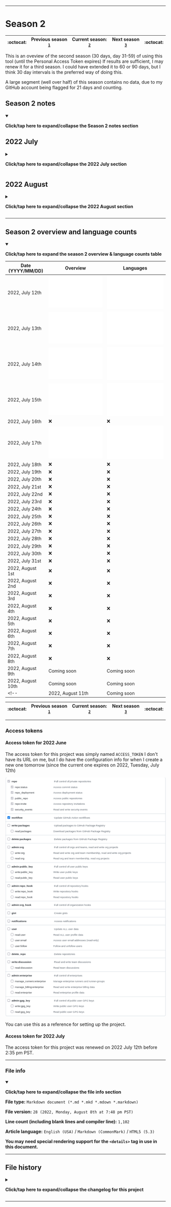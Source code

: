 
***

# Season 2

| :octocat: | Previous season [`1`](/Seasons/1/) | **Current season:** [`2`](/Seasons/2/) | Next season [`3`](/Seasons/3/) | :octocat: |
|---|---|---|---|---|

This is an oveview of the second season (30 days, day 31-59) of using this tool (until the Personal Access Token expires) If results are sufficient, I may renew it for a third season. I could have extended it to 60 or 90 days, but I think 30 day intervals is the preferred way of doing this.

A large segment (well over half) of this season contains no data, due to my GitHub account being flagged for 21 days and counting.

## Season 2 notes

<details open><summary><p lang="en"><b>Click/tap here to expand/collapse the Season 2 notes section</b></p></summary>

## 2022 July

<details><summary><p lang="en"><b>Click/tap here to expand/collapse the 2022 July section</b></p></summary>

### 2022 July 12th

<details><summary><p lang="en"><b>Click/tap here to expand/collapse the entry for 2022 July 12th</b></p></summary>

**2022 July 12th**

The process ran successfully today, but gave poor results. At least it ran on its last day with the first access token. This was its fifth consecutive day of running again.

I put the workflow runs into 5 categories:

- **Category 0:** `Complete failure` - _The process did not run_
- **Category 1:** `R0800` - _Partial success, with 800 out of 1500+ repositories scanned/indexed_
- **Category 2:** `R0900` - _Partial success, with 900 out of 1500+ repositories scanned/indexed_
- **Category 3:** `R1000` - _Moderate success, with 1000 out of 1500+ repositories scanned/indexed_
- **Category 4:** `Complete success` - _The process ran and gave accurate results_

Today was a category 2 day.

Today, Java fell off the top 15, with SVG replacing it.

I have noted that a good way to see if it ran correctly or not is to check the overview image card. If it says `No name` instead of my original GitHub username (`Sean P. Myrick V19.1.7.2`) (not my handle, `seanpm2001`) then it ran incorrectly. Otherwise, it worked correctly. For personal usage, I can tell it ran worse when the counted repositories is `800` instead of `900` or `1000` additionally, if my GitHub username doesn't come up, the card puts `0` for the total commit count.

</details>

### 2022 July 13th

<details><summary><p lang="en"><b>Click/tap here to expand/collapse the entry for 2022 July 13th</b></p></summary>

**2022 July 13th**

The process ran successfully today, and gave accurate results, which it hasn't done in over 2 weeks. This was its sixth consecutive day of running again.

I put the workflow runs into 5 categories:

- **Category 0:** `Complete failure` - _The process did not run_
- **Category 1:** `R0800` - _Partial success, with 800 out of 1500+ repositories scanned/indexed_
- **Category 2:** `R0900` - _Partial success, with 900 out of 1500+ repositories scanned/indexed_
- **Category 3:** `R1000` - _Moderate success, with 1000 out of 1500+ repositories scanned/indexed_
- **Category 4:** `Complete success` - _The process ran and gave accurate results_

Today was a category 4 day.

I made the observation that when successfully ran, only 10 languages are listed, but when it doesn't run successfully, only 15 languages are listed.

The line of code count is now over 109 million. The 8 million line jump was due to importing 3 versions of Swift, 1 version of Pascal, and 1 version of Python into the WacOS project source repository.

The process took an additional 5 minutes after the images were generated and pushed to main, despite everything being done.

I have noted that a good way to see if it ran correctly or not is to check the overview image card. If it says `No name` instead of my original GitHub username (`Sean P. Myrick V19.1.7.2`) (not my handle, `seanpm2001`) then it ran incorrectly. Otherwise, it worked correctly. For personal usage, I can tell it ran worse when the counted repositories is `800` instead of `900` or `1000` additionally, if my GitHub username doesn't come up, the card puts `0` for the total commit count.

</details>

### 2022 July 14th

<details><summary><p lang="en"><b>Click/tap here to expand/collapse the entry for 2022 July 14th</b></p></summary>

**2022 July 14th**

The process ran successfully today, but gave inaccurate results. This was its seventh consecutive day of running again.

I put the workflow runs into 5 categories:

- **Category 0:** `Complete failure` - _The process did not run_
- **Category 1:** `R0800` - _Partial success, with 800 out of 1500+ repositories scanned/indexed_
- **Category 2:** `R0900` - _Partial success, with 900 out of 1500+ repositories scanned/indexed_
- **Category 3:** `R1000` - _Moderate success, with 1000 out of 1500+ repositories scanned/indexed_
- **Category 4:** `Complete success` - _The process ran and gave accurate results_

Today was a category 3 day.

I made the observation that when successfully ran, only 10 languages are listed, but when it doesn't run successfully, only 15 languages are listed.

The process didn't start until its latest instance tonight, not starting until 7:44 pm PST.

I have noted that a good way to see if it ran correctly or not is to check the overview image card. If it says `No name` instead of my original GitHub username (`Sean P. Myrick V19.1.7.2`) (not my handle, `seanpm2001`) then it ran incorrectly. Otherwise, it worked correctly. For personal usage, I can tell it ran worse when the counted repositories is `800` instead of `900` or `1000` additionally, if my GitHub username doesn't come up, the card puts `0` for the total commit count.

</details>

### 2022 July 15th

<details><summary><p lang="en"><b>Click/tap here to expand/collapse the entry for 2022 July 15th</b></p></summary>

**2022 July 15th**

The process ran successfully today, but gave inaccurate results. This was its eighth consecutive day of running again.

I put the workflow runs into 5 categories:

- **Category 0:** `Complete failure` - _The process did not run_
- **Category 1:** `R0800` - _Partial success, with 800 out of 1500+ repositories scanned/indexed_
- **Category 2:** `R0900` - _Partial success, with 900 out of 1500+ repositories scanned/indexed_
- **Category 3:** `R1000` - _Moderate success, with 1000 out of 1500+ repositories scanned/indexed_
- **Category 4:** `Complete success` - _The process ran and gave accurate results_

Today was a category 3 day.

I made the observation that when successfully ran, only 10 languages are listed, but when it doesn't run successfully, only 15 languages are listed.

The process started early today, and I have learned to like having both inaccurate and accurate results, because they both give off different variations of stats.

I have noted that a good way to see if it ran correctly or not is to check the overview image card. If it says `No name` instead of my original GitHub username (`Sean P. Myrick V19.1.7.2`) (not my handle, `seanpm2001`) then it ran incorrectly. Otherwise, it worked correctly. For personal usage, I can tell it ran worse when the counted repositories is `800` instead of `900` or `1000` additionally, if my GitHub username doesn't come up, the card puts `0` for the total commit count.

</details>

### 2022 July 16th

<details><summary><p lang="en"><b>Click/tap here to expand/collapse the entry for 2022 July 16th</b></p></summary>

**2022 July 16th**

The process ran unsuccessfully today, failing within 2 minutes, and breaking its 8 day consecutive streak.

I put the workflow runs into 5 categories:

- **Category 0:** `Complete failure` - _The process did not run_
- **Category 1:** `R0800` - _Partial success, with 800 out of 1500+ repositories scanned/indexed_
- **Category 2:** `R0900` - _Partial success, with 900 out of 1500+ repositories scanned/indexed_
- **Category 3:** `R1000` - _Moderate success, with 1000 out of 1500+ repositories scanned/indexed_
- **Category 4:** `Complete success` - _The process ran and gave accurate results_

Today was a category 0 day.

I made the observation that when successfully ran, only 10 languages are listed, but when it doesn't run successfully, only 15 languages are listed.

I have noted that a good way to see if it ran correctly or not is to check the overview image card. If it says `No name` instead of my original GitHub username (`Sean P. Myrick V19.1.7.2`) (not my handle, `seanpm2001`) then it ran incorrectly. Otherwise, it worked correctly. For personal usage, I can tell it ran worse when the counted repositories is `800` instead of `900` or `1000` additionally, if my GitHub username doesn't come up, the card puts `0` for the total commit count.

</details>

### 2022 July 17th

<details><summary><p lang="en"><b>Click/tap here to expand/collapse the entry for 2022 July 17th</b></p></summary>

**2022 July 17th**

The process ran successfully today and gave full results. Today was its first consecutive day of running again.

I put the workflow runs into 5 categories:

- **Category 0:** `Complete failure` - _The process did not run_
- **Category 1:** `R0800` - _Partial success, with 800 out of 1500+ repositories scanned/indexed_
- **Category 2:** `R0900` - _Partial success, with 900 out of 1500+ repositories scanned/indexed_
- **Category 3:** `R1000` - _Moderate success, with 1000 out of 1500+ repositories scanned/indexed_
- **Category 4:** `Complete success` - _The process ran and gave accurate results_

Today was a category 4 day. The process took an additional 5 minutes to clean up, even after everything was already pushed to the main branch.

I made the observation that when successfully ran, only 10 languages are listed, but when it doesn't run successfully, only 15 languages are listed.

I have noted that a good way to see if it ran correctly or not is to check the overview image card. If it says `No name` instead of my original GitHub username (`Sean P. Myrick V19.1.7.2`) (not my handle, `seanpm2001`) then it ran incorrectly. Otherwise, it worked correctly. For personal usage, I can tell it ran worse when the counted repositories is `800` instead of `900` or `1000` additionally, if my GitHub username doesn't come up, the card puts `0` for the total commit count.

</details>

### 2022 July 18th

<details><summary><p lang="en"><b>Click/tap here to expand/collapse the entry for 2022 July 18th</b></p></summary>

**2022 July 18th**

The process ran unsuccessfully today, failing within 3 minutes, and breaking its 1 day consecutive streak.

I put the workflow runs into 5 categories:

- **Category 0:** `Complete failure` - _The process did not run_
- **Category 1:** `R0800` - _Partial success, with 800 out of 1500+ repositories scanned/indexed_
- **Category 2:** `R0900` - _Partial success, with 900 out of 1500+ repositories scanned/indexed_
- **Category 3:** `R1000` - _Moderate success, with 1000 out of 1500+ repositories scanned/indexed_
- **Category 4:** `Complete success` - _The process ran and gave accurate results_

Today was a category 0 day.

I made the observation that when successfully ran, only 10 languages are listed, but when it doesn't run successfully, only 15 languages are listed.

For this repository, I am now including error dumps in Python traceback format (`*.pytb`) which will still be viewable as plain text through `README.pytb` files.

I have noted that a good way to see if it ran correctly or not is to check the overview image card. If it says `No name` instead of my original GitHub username (`Sean P. Myrick V19.1.7.2`) (not my handle, `seanpm2001`) then it ran incorrectly. Otherwise, it worked correctly. For personal usage, I can tell it ran worse when the counted repositories is `800` instead of `900` or `1000` additionally, if my GitHub username doesn't come up, the card puts `0` for the total commit count.

</details>

### 2022 July 19th

<details><summary><p lang="en"><b>Click/tap here to expand/collapse the entry for 2022 July 19th</b></p></summary>

**2022 July 19th**

My GitHub account was suspended today, so the process couldn't run. That is the least of my problems, this has caused me an unimaginable amount of stress and fear.

</details>

### 2022 July 20th

<details><summary><p lang="en"><b>Click/tap here to expand/collapse the entry for 2022 July 20th</b></p></summary>

**2022 July 20th**

My GitHub account was still suspended today, so the process couldn't run. That is the least of my problems, this has caused me an unimaginable amount of stress and fear for 2 days now.

</details>

### 2022 July 21st

<details><summary><p lang="en"><b>Click/tap here to expand/collapse the entry for 2022 Jul 21st</b></p></summary>

**2022 July 21st**

My GitHub account was still suspended today (day 3) so the process couldn't run. That is the least of my problems, this has caused me an unimaginable amount of stress and fear for 3 days now.

</details>

### 2022 July 22nd

<details><summary><p lang="en"><b>Click/tap here to expand/collapse the entry for 2022 July 22nd</b></p></summary>

**2022 July 22nd**

My GitHub account was still suspended today (day 4) so the process couldn't run. That is the least of my problems, this has caused me an unimaginable amount of stress and fear for 4 days now. My morale has never been so low.

</details>

### 2022 July 23rd

<details><summary><p lang="en"><b>Click/tap here to expand/collapse the entry for 2022 July 23rd</b></p></summary>

**2022 July 23rd**

My GitHub account was still suspended today (day 5) so the process couldn't run. That is the least of my problems, this has caused me an unimaginable amount of stress and fear for 5 days now.

</details>

### 2022 July 24th

<details><summary><p lang="en"><b>Click/tap here to expand/collapse the entry for 2022 July 24th</b></p></summary>

**2022 July 24th**

My GitHub account was still suspended today (day 6) so the process couldn't run. That is the least of my problems, this has caused me an unimaginable amount of stress and fear for 6 days now.

</details>

### 2022 July 25th

<details><summary><p lang="en"><b>Click/tap here to expand/collapse the entry for 2022 July 25th</b></p></summary>

**2022 July 25th**

My GitHub account was still suspended today (day 7, or 1 week 0 days) so the process couldn't run. That is the least of my problems, this has caused me an unimaginable amount of stress and fear for several days now, but has been calm since. I am still extremely disappointed and a bit frustrated each day I log on to find that I am still flagged.

</details>

### 2022 July 26th

<details><summary><p lang="en"><b>Click/tap here to expand/collapse the entry for 2022 July 26th</b></p></summary>

**2022 July 26th**

My GitHub account was still suspended today (day 8, or 1 week, 1 day) so the process couldn't run. That is the least of my problems, this has caused me an unimaginable amount of stress and fear for several days now, but has been calm since. I am still extremely disappointed and a bit frustrated each day I log on to find that I am still flagged.

</details>

### 2022 July 27th

<details><summary><p lang="en"><b>Click/tap here to expand/collapse the entry for 2022 July 27th</b></p></summary>

**2022 July 27th**

My GitHub account was still suspended today (day 9, or 1 week, 2 days) so the process couldn't run. That is the least of my problems, this has caused me an unimaginable amount of stress and fear for several days now, but has been calm since. I am still extremely disappointed and a bit frustrated each day I log on to find that I am still flagged.

</details>

### 2022 July 28th

<details><summary><p lang="en"><b>Click/tap here to expand/collapse the entry for 2022 July 28th</b></p></summary>

**2022 July 28th**

My GitHub account was still suspended today (day 10, or 1 week, 3 days) so the process couldn't run. That is the least of my problems, this has caused me an unimaginable amount of stress and fear for several days now, but has been calm since. I am still extremely disappointed and a bit frustrated each day I log on to find that I am still flagged.

</details>

### 2022 July 29th

<details><summary><p lang="en"><b>Click/tap here to expand/collapse the entry for 2022 July 29th</b></p></summary>

**2022 July 29th**

My GitHub account was still suspended today (day 11, or 1 week, 4 days) so the process couldn't run. That is the least of my problems, this has caused me an unimaginable amount of stress and fear for several days now, but has been calm since. I am still extremely disappointed and a bit frustrated each day I log on to find that I am still flagged.

</details>

### 2022 July 30th

<details><summary><p lang="en"><b>Click/tap here to expand/collapse the entry for 2022 July 30th</b></p></summary>

**2022 July 30th**

My GitHub account was still suspended today (day 12, or 1 week, 5 days) so the process couldn't run. That is the least of my problems, this has caused me an unimaginable amount of stress and fear for several days now, but has been calm since. I am still extremely disappointed and a bit frustrated each day I log on to find that I am still flagged.

I am starting to fear that I won't have my account back by 2022, August 10th, and that the access token will expire before I can renew it.

</details>

### 2022 July 31st

<details><summary><p lang="en"><b>Click/tap here to expand/collapse the entry for 2022 July 31st</b></p></summary>

**2022 July 31st**

My GitHub account was still suspended today (day 13, or 1 week, 6 days) so the process couldn't run. That is the least of my problems, this has caused me an unimaginable amount of stress and fear for several days now, but has been calm since. I am still extremely disappointed and a bit frustrated each day I log on to find that I am still flagged.

I am starting to fear that I won't have my account back by 2022, August 10th, and that the access token will expire before I can renew it.

</details> <!-- 2022 July 31st !-->

</details> <!-- 2022 July !-->

## 2022 August

<details><summary><p lang="en"><b>Click/tap here to expand/collapse the 2022 August section</b></p></summary>

### 2022 August 1st

<details><summary><p lang="en"><b>Click/tap here to expand/collapse the entry for 2022 August 1st</b></p></summary>

**2022 August 1st**

My GitHub account was still suspended today (day 14, or 2 weeks, 0 days) so the process couldn't run. That is the least of my problems, this has caused me an unimaginable amount of stress and fear for several days now, but has been calm since. I am still extremely disappointed and a bit frustrated each day I log on to find that I am still flagged.

I am starting to fear that I won't have my account back by 2022, August 10th, and that the access token will expire before I can renew it.

</details>

### 2022 August 2nd

<details><summary><p lang="en"><b>Click/tap here to expand/collapse the entry for 2022 August 2nd</b></p></summary>

**2022 August 2nd**

My GitHub account was still suspended today (day 15, or 2 weeks, 1 day) so the process couldn't run. That is the least of my problems, this has caused me an unimaginable amount of stress and fear for several days now, but has been calm since. I am still extremely disappointed and a bit frustrated each day I log on to find that I am still flagged.

I am starting to fear that I won't have my account back by 2022, August 10th, and that the access token will expire before I can renew it. On 2022, August 2nd, it reached the point where an entire half of the season does not have data, as my account was flagged.

</details>

### 2022 August 3rd

<details><summary><p lang="en"><b>Click/tap here to expand/collapse the entry for 2022 August 3rd</b></p></summary>

**2022 August 3rd**

My GitHub account was still suspended today (day 16, or 2 weeks, 2 days) so the process couldn't run. That is the least of my problems, this has caused me an unimaginable amount of stress and fear for several days now, but has been calm since. I am still extremely disappointed and a bit frustrated each day I log on to find that I am still flagged.

I am starting to fear that I won't have my account back by 2022, August 10th, and that the access token will expire before I can renew it. On 2022, August 2nd, it reached the point where an entire half of the season does not have data, as my account was flagged.

</details>

### 2022 August 4th

<details><summary><p lang="en"><b>Click/tap here to expand/collapse the entry for 2022 August 4th</b></p></summary>

**2022 August 4th**

My GitHub account was still suspended today (day 17, or 2 weeks, 3 days) so the process couldn't run. That is the least of my problems, this has caused me an unimaginable amount of stress and fear for several days now, but has been calm since. I am still extremely disappointed and a bit frustrated each day I log on to find that I am still flagged. I recently got a response, but now I had to do the hard thing and delete all my organizations, a huge disappointment to me, and the most painful thing this year. Once this is done, the next appeal will likely go through.

I am starting to fear that I won't have my account back by 2022, August 10th, and that the access token will expire before I can renew it. On 2022, August 2nd, it reached the point where an entire half of the season does not have data, as my account was flagged.

</details>

### 2022 August 5th

<details open><summary><p lang="en"><b>Click/tap here to expand/collapse the entry for 2022 August 5th</b></p></summary>

**2022 August 5th**

My GitHub account was still suspended today (day 18, or 2 weeks, 4 days) so the process couldn't run. That is the least of my problems, this has caused me an unimaginable amount of stress and fear for several days now, but has been calm since. I am still extremely disappointed and a bit frustrated each day I log on to find that I am still flagged. I recently got a response, but now I had to do the hard thing and delete all my organizations, a huge disappointment to me, and the most painful thing this year. Once this is done, the next appeal will likely go through.

Unfortunately, another fork got thrown in the road, GitHub is refusing to delete my organizations, and also is refusing to let me delete my organizations. There is probably some sneaky workaround, but I am completely stumped now.

I am starting to fear that I won't have my account back by 2022, August 10th, and that the access token will expire before I can renew it. On 2022, August 2nd, it reached the point where an entire half of the season does not have data, as my account was flagged.

</details> <!-- 2022 August 5th !-->

### 2022 August 6th

<details open><summary><p lang="en"><b>Click/tap here to expand/collapse the entry for 2022 August 6th</b></p></summary>

**2022 August 6th**

My GitHub account was still suspended today (day 19, or 2 weeks, 5 days) so the process couldn't run. That is the least of my problems, this has caused me an unimaginable amount of stress and fear for several days now, but has been calm since. I am still extremely disappointed and a bit frustrated each day I log on to find that I am still flagged. I recently got a response, but now I had to do the hard thing and delete all my organizations, a huge disappointment to me, and the most painful thing this year. Once this is done, the next appeal will likely go through.

Unfortunately, another fork got thrown in the road, GitHub is refusing to delete my organizations, and also is refusing to let me delete my organizations. There is probably some sneaky workaround, but I am completely stumped now. Update: they unlocked the fork option after my request was rejected. Yesterday, I deleted 140 organizations (14%) today, I deleted another 80 (totaling 22% deleted) it is going to take me at least a week to delete all of them.

I am starting to fear that I won't have my account back by 2022, August 10th, and that the access token will expire before I can renew it. On 2022, August 2nd, it reached the point where an entire half of the season does not have data, as my account was flagged.

</details> <!-- 2022 August 6th !-->

### 2022 August 7th

<details open><summary><p lang="en"><b>Click/tap here to expand/collapse the entry for 2022 August 7th</b></p></summary>

**2022 August 7th**

My GitHub account was still suspended today (day 20, or 2 weeks, 6 days) so the process couldn't run. That is the least of my problems, this has caused me an unimaginable amount of stress and fear for several days now, but has been calm since. I am still extremely disappointed and a bit frustrated each day I log on to find that I am still flagged. I recently got a response, but now I had to do the hard thing and delete all my organizations, a huge disappointment to me, and the most painful thing this year. Once this is done, the next appeal will likely go through.

Unfortunately, another fork got thrown in the road, GitHub is refusing to delete my organizations, and also is refusing to let me delete my organizations. There is probably some sneaky workaround, but I am completely stumped now. Update: they unlocked the fork option after my request was rejected. Yesterday, I deleted 140 organizations (14%) on 2022, August 5th, I deleted another 80 (totaling 22% deleted) on 2022 August 6th, and another 60 (totaling 28% deleted) on 2022 August 7th. it is going to take me at least a week to delete all of them.

I am starting to fear that I won't have my account back by 2022, August 10th, and that the access token will expire before I can renew it. On 2022, August 2nd, it reached the point where an entire half of the season does not have data, as my account was flagged.

</details> <!-- 2022 August 7th !-->

### 2022 August 8th

<details open><summary><p lang="en"><b>Click/tap here to expand/collapse the entry for 2022 August 8th</b></p></summary>

**2022 August 8th**

My GitHub account was still suspended today (day 21, or 3 weeks, 0 days) so the process couldn't run. That is the least of my problems, this has caused me an unimaginable amount of stress and fear for several days now, but has been calm since. I am still extremely disappointed and a bit frustrated each day I log on to find that I am still flagged. I recently got a response, but now I had to do the hard thing and delete all my organizations, a huge disappointment to me, and the most painful thing this year. Once this is done, the next appeal will likely go through.

Unfortunately, another fork got thrown in the road, GitHub is refusing to delete my organizations, and also is refusing to let me delete my organizations. There is probably some sneaky workaround, but I am completely stumped now. Update: they unlocked the fork option after my request was rejected. Yesterday, I deleted 140 organizations (14%) on 2022, August 5th, I deleted another 80 (totaling 22% deleted) on 2022 August 6th, and another 60 (totaling 28% deleted) on 2022 August 7th. it is going to take me at least a week to delete all of them. I expect to be done by 2022, Tuesday, August 16th, but I likely won't have my account back on the same day.

I am starting to fear that I won't have my account back by 2022, August 10th, and that the access token will expire before I can renew it. On 2022, August 2nd, it reached the point where an entire half of the season does not have data, as my account was flagged.

</details> <!-- 2022 August 8th !-->

</details> <!-- 2022 August !-->

</details> <!-- Season 2 !-->

***

## Season 2 overview and language counts

<details open><summary><p lang="en"><b>Click/tap here to expand the season 2 overview & language counts table</b></p></summary>

| Date (YYYY/MM/DD) | Overview | Languages |
|---|---|---|
| 2022, July 12th | ![/Seasons/2/SVG/Languages_GitHubStatsA_2022July12th.svg](/Seasons/2/SVG/Languages_GitHubStatsA_2022July12th.svg) | ![/Seasons/2/SVG/Overview_GitHubStatsA_2022July12th.svg](/Seasons/2/SVG/Overview_GitHubStatsA_2022July12th.svg) |
| 2022, July 13th | ![/Seasons/2/SVG/Languages_GitHubStatsA_2022July13th.svg](/Seasons/2/SVG/Languages_GitHubStatsA_2022July13th.svg) | ![/Seasons/2/SVG/Overview_GitHubStatsA_2022July13th.svg](/Seasons/2/SVG/Overview_GitHubStatsA_2022July13th.svg) |
| 2022, July 14th | ![/Seasons/2/SVG/Languages_GitHubStatsA_2022July14th.svg](/Seasons/2/SVG/Languages_GitHubStatsA_2022July14th.svg) | ![/Seasons/2/SVG/Overview_GitHubStatsA_2022July14th.svg](/Seasons/2/SVG/Overview_GitHubStatsA_2022July14th.svg) |
| 2022, July 15th | ![/Seasons/2/SVG/Languages_GitHubStatsA_2022July15th.svg](/Seasons/2/SVG/Languages_GitHubStatsA_2022July15th.svg) | ![/Seasons/2/SVG/Overview_GitHubStatsA_2022July15th.svg](/Seasons/2/SVG/Overview_GitHubStatsA_2022July15th.svg) |
| 2022, July 16th | :x: | :x: |
| 2022, July 17th | ![/Seasons/2/SVG/Languages_GitHubStatsA_2022July17th.svg](/Seasons/2/SVG/Languages_GitHubStatsA_2022July17th.svg) | ![/Seasons/2/SVG/Overview_GitHubStatsA_2022July17th.svg](/Seasons/2/SVG/Overview_GitHubStatsA_2022July17th.svg) |
| 2022, July 18th | :x: | :x: |
| 2022, July 19th | :x: | :x: |
| 2022, July 20th | :x: | :x: |
| 2022, July 21st | :x: | :x: |
| 2022, July 22nd | :x: | :x: |
| 2022, July 23rd | :x: | :x: |
| 2022, July 24th | :x: | :x: |
| 2022, July 25th | :x: | :x: |
| 2022, July 26th | :x: | :x: |
| 2022, July 27th | :x: | :x: |
| 2022, July 28th | :x: | :x: |
| 2022, July 29th | :x: | :x: |
| 2022, July 30th | :x: | :x: |
| 2022, July 31st | :x: | :x: |
| 2022, August 1st | :x: | :x: |
| 2022, August 2nd | :x: | :x: |
| 2022, August 3rd | :x: | :x: |
| 2022, August 4th | :x: | :x: |
| 2022, August 5th | :x: | :x: |
| 2022, August 6th | :x: | :x: |
| 2022, August 7th | :x: | :x: |
| 2022, August 8th | :x: | :x: |
| 2022, August 9th | Coming soon | Coming soon |
| 2022, August 10th | Coming soon | Coming soon |
<!-- | 2022, August 11th | Coming soon | Coming soon | !-->

</details>

| :octocat: | Previous season [`1`](/Seasons/1/) | **Current season:** [`2`](/Seasons/2/) | Next season [`3`](/Seasons/3/) | :octocat: |
|---|---|---|---|---|

***

### Access tokens

#### Access token for 2022 June

The access token for this project was simply named `ACCESS_TOKEN` I don't have its URL on me, but I do have the configuration info for when I create a new one tomorrow (since the current one expires on 2022, Tuesday, July 12th)

![/Seasons/1/ACCESS_TOKEN/ACCESS_TOKEN_2022June_Config.png](/Seasons/1/ACCESS_TOKEN/ACCESS_TOKEN_2022June_Config.png)

You can use this as a reference for setting up the project.

#### Access token for 2022 July

The access token for this project was renewed on 2022 July 12th before 2:35 pm PST.

***

### File info

<details open><summary><p lang="en"><b>Click/tap here to expand/collapse the file info section</b></p></summary>

**File type:** `Markdown document (*.md *.mkd *.mdown *.markdown)`

**File version:** `28 (2022, Monday, August 8th at 7:48 pm PST)`

**Line count (including blank lines and compiler line):** `1,102`

**Article language:** `English (USA)` / `Markdown (CommonMark)` / `HTML5 (5.3)`

**You may need special rendering support for the `<details>` tag in use in this document.**

</details>

***

## File history

<details><summary><p lang="en"><b>Click/tap here to expand/collapse the changelog for this project</b></p></summary>

<details><summary><p lang="en"><b>Version 1 (2022, Tuesday, July 12th at 2:45 pm PST)</b></p></summary>

**This version was made by:** [`@seanpm2001`](https://github.com/seanpm2001/)

[View this version separately](/Seasons/2/!OldVersions/README/English/USA/README_V1.md)

> Changes:

- [x] Started the file
- [x] Added the title section
- [x] Added the main table
- [x] Separated the access token section
- - [x] Added the master access token section
- - [x] Split off to the 2022 June access token section
- - [x] Added the 2022 July access token section
- [x] Remodified the file for season 2
- [x] Added the file info section
- [x] Added the changelog
- [ ] No other changes in version 1

</details>

<details><summary><p lang="en"><b>Version 2 (2022, Tuesday, July 12th at 9:25 pm PST)</b></p></summary>

**This version was made by:** [`@seanpm2001`](https://github.com/seanpm2001/)

[View this version separately](/Seasons/2/!OldVersions/README/English/USA/README_V2.md)

> Changes:

- [x] Gave notes on the current day of activity
- [x] Updated the notes section
- - [x] Added the July 12th notes section
- - [x] Updated the notes overview section
- [x] Updated the main table
- - [x] Added July 12th data to the table
- [x] Added the access token section
- [x] Updated the file info section
- [x] Updated the file history section
- [ ] No other changes in version 2

</details>

<details><summary><p lang="en"><b>Version 3 (2022, Wednesday, July 13th at 10:16 pm PST)</b></p></summary>

**This version was made by:** [`@seanpm2001`](https://github.com/seanpm2001/)

[View this version separately](/Seasons/2/!OldVersions/README/English/USA/README_V3.md)

> Changes:

- [x] Gave notes on the current day of activity
- [x] Updated the notes section
- - [x] Added the July 13th notes section
- - [x] Updated the notes overview section
- [x] Updated the main table
- - [x] Added July 13th data to the table
- [x] Updated the file info section
- [x] Updated the file history section
- [ ] No other changes in version 3

</details>

<details><summary><p lang="en"><b>Version 4 (2022, Thursday, July 14th at 10:45 pm PST)</b></p></summary>

**This version was made by:** [`@seanpm2001`](https://github.com/seanpm2001/)

[View this version separately](/Seasons/2/!OldVersions/README/English/USA/README_V4.md)

> Changes:

- [x] Gave notes on the current day of activity
- [x] Updated the notes section
- - [x] Added the July 14th notes section
- - [x] Updated the notes overview section
- [x] Updated the main table
- - [x] Added July 14th data to the table
- [x] Updated the file info section
- [x] Updated the file history section
- [ ] No other changes in version 4

</details>

<details><summary><p lang="en"><b>Version 5 (2022, Friday, July 15th at 8:38 pm PST)</b></p></summary>

**This version was made by:** [`@seanpm2001`](https://github.com/seanpm2001/)

[View this version separately](/Seasons/2/!OldVersions/README/English/USA/README_V5.md)

> Changes:

- [x] Gave notes on the current day of activity
- [x] Updated the notes section
- - [x] Added the July 15th notes section
- - [x] Updated the notes overview section
- [x] Updated the main table
- - [x] Added July 15th data to the table
- [x] Updated the file info section
- [x] Updated the file history section
- [ ] No other changes in version 5

</details>

<details><summary><p lang="en"><b>Version 6 (2022, Saturday, July 16th at 7:38 pm PST)</b></p></summary>

**This version was made by:** [`@seanpm2001`](https://github.com/seanpm2001/)

[View this version separately](/Seasons/2/!OldVersions/README/English/USA/README_V6.md)

> Changes:

- [x] Gave notes on the current day of activity
- [x] Updated the notes section
- - [x] Added the July 16th notes section
- - [x] Updated the notes overview section
- [x] Updated the main table
- - [x] Added July 16th data to the table
- [x] Updated the file info section
- [x] Updated the file history section
- [ ] No other changes in version 6

</details>

<details><summary><p lang="en"><b>Version 7 (2022, Sunday, July 17th at 9:35 pm PST)</b></p></summary>

**This version was made by:** [`@seanpm2001`](https://github.com/seanpm2001/)

[View this version separately](/Seasons/2/!OldVersions/README/English/USA/README_V7.md)

> Changes:

- [x] Gave notes on the current day of activity
- [x] Updated the notes section
- - [x] Added the July 17th notes section
- - [x] Updated the notes overview section
- [x] Updated the main table
- - [x] Added July 17th data to the table
- [x] Updated the file info section
- [x] Updated the file history section
- [ ] No other changes in version 7

</details>

<details><summary><p lang="en"><b>Version 8 (2022, Monday, July 18th at 8:00 pm PST)</b></p></summary>

**This version was made by:** [`@seanpm2001`](https://github.com/seanpm2001/)

[View this version separately](/Seasons/2/!OldVersions/README/English/USA/README_V8.md)

> Changes:

- [x] Gave notes on the current day of activity
- [x] Updated the notes section
- - [x] Added the July 18th notes section
- - [x] Updated the notes overview section
- [x] Updated the main table
- - [x] Added July 18th data to the table
- [x] Updated the file info section
- [x] Updated the file history section
- [ ] No other changes in version 8

</details>

<details><summary><p lang="en"><b>Version 9 (2022, Tuesday, July 19th at 9:26 pm PST)</b></p></summary>

**This version was made by:** [`@seanpm2001`](https://github.com/seanpm2001/)

[View this version separately](/Seasons/2/!OldVersions/README/English/USA/README_V9.md)

> Changes:

- [x] Gave notes on the current day of activity
- [x] Updated the notes section
- - [x] Added the July 19th notes section
- - [x] Updated the notes overview section
- [x] Updated the main table
- - [x] Added July 19th data to the table
- [x] Updated the file info section
- [x] Updated the file history section
- [ ] No other changes in version 9

</details>

<details><summary><p lang="en"><b>Version 10 (2022, Wednesday, July 20th at 8:34 pm PST)</b></p></summary>

**This version was made by:** [`@seanpm2001`](https://github.com/seanpm2001/)

[View this version separately](/Seasons/2/!OldVersions/README/English/USA/README_V10.md)

> Changes:

- [x] Gave notes on the current day of activity
- [x] Updated the notes section
- - [x] Added the July 20th notes section
- - [x] Updated the notes overview section
- [x] Updated the main table
- - [x] Added July 20th data to the table
- [x] Updated the file info section
- [x] Updated the file history section
- [ ] No other changes in version 10

</details>

<details><summary><p lang="en"><b>Version 11 (2022, Thursday, July 21st at 7:35 pm PST)</b></p></summary>

**This version was made by:** [`@seanpm2001`](https://github.com/seanpm2001/)

[View this version separately](/Seasons/2/!OldVersions/README/English/USA/README_V11.md)

> Changes:

- [x] Gave notes on the current day of activity
- [x] Updated the notes section
- - [x] Added the July 21st notes section
- - [x] Updated the notes overview section
- [x] Updated the main table
- - [x] Added July 21st data to the table
- [x] Updated the file info section
- [x] Updated the file history section
- [ ] No other changes in version 11

</details>

<details><summary><p lang="en"><b>Version 12 (2022, Saturday, July 23rd at 5:55 pm PST)</b></p></summary>

**This version was made by:** [`@seanpm2001`](https://github.com/seanpm2001/)

[View this version separately](/Seasons/2/!OldVersions/README/English/USA/README_V12.md)

> Changes:

- [x] Gave notes on the current day of activity
- [x] Updated the notes section
- - [x] Added the July 22nd notes section
- - [x] Added the July 23rd notes section
- - [x] Updated the notes overview section
- [x] Updated the main table
- - [x] Added July 22nd data to the table
- - [x] Added July 23rd data to the table
- [x] Updated the file info section
- [x] Updated the file history section
- [ ] No other changes in version 12

</details>

<details><summary><p lang="en"><b>Version 13 (2022, Sunday, July 24th at 7:03 pm PST)</b></p></summary>

**This version was made by:** [`@seanpm2001`](https://github.com/seanpm2001/)

[View this version separately](/Seasons/2/!OldVersions/README/English/USA/README_V13.md)

> Changes:

- [x] Gave notes on the current day of activity
- [x] Updated the notes section
- - [x] Added the July 24th notes section
- - [x] Updated the notes overview section
- [x] Updated the main table
- - [x] Added July 24th data to the table
- [x] Updated the file info section
- [x] Updated the file history section
- [ ] No other changes in version 13

</details>

<details><summary><p lang="en"><b>Version 14 (2022, Monday, July 25th at 8:44 pm PST)</b></p></summary>

**This version was made by:** [`@seanpm2001`](https://github.com/seanpm2001/)

[View this version separately](/Seasons/2/!OldVersions/README/English/USA/README_V14.md)

> Changes:

- [x] Gave notes on the current day of activity
- [x] Updated the notes section
- - [x] Added the July 25th notes section
- - [x] Updated the notes overview section
- [x] Updated the main table
- - [x] Added July 25th data to the table
- [x] Updated the file info section
- [x] Updated the file history section
- [ ] No other changes in version 14

</details>

<details><summary><p lang="en"><b>Version 15 (2022, Tuesday, July 26th at 7:38 pm PST)</b></p></summary>

**This version was made by:** [`@seanpm2001`](https://github.com/seanpm2001/)

[View this version separately](/Seasons/2/!OldVersions/README/English/USA/README_V15.md)

> Changes:

- [x] Gave notes on the current day of activity
- [x] Updated the notes section
- - [x] Added the July 26th notes section
- - [x] Updated the notes overview section
- [x] Updated the main table
- - [x] Added July 26th data to the table
- [x] Updated the file info section
- [x] Updated the file history section
- [ ] No other changes in version 15

</details>

<details><summary><p lang="en"><b>Version 16 (2022, Wednesday, July 27th at 7:15 pm PST)</b></p></summary>

**This version was made by:** [`@seanpm2001`](https://github.com/seanpm2001/)

[View this version separately](/Seasons/2/!OldVersions/README/English/USA/README_V16.md)

> Changes:

- [x] Gave notes on the current day of activity
- [x] Updated the notes section
- - [x] Added the July 27th notes section
- - [x] Updated the notes overview section
- [x] Updated the main table
- - [x] Added July 27th data to the table
- [x] Updated the file info section
- [x] Updated the file history section
- - [x] Added an option to view each version separately to all 16 changelog entries.
- [ ] No other changes in version 16

</details>

<details><summary><p lang="en"><b>Version 17 (2022, Thursday, July 28th at 7:44 pm PST)</b></p></summary>

**This version was made by:** [`@seanpm2001`](https://github.com/seanpm2001/)

[View this version separately](/Seasons/2/!OldVersions/README/English/USA/README_V17.md)

> Changes:

- [x] Gave notes on the current day of activity
- [x] Updated the notes section
- - [x] Added the July 28th notes section
- - [x] Updated the notes overview section
- [x] Updated the main table
- - [x] Added July 28th data to the table
- [x] Updated the file info section
- [x] Updated the file history section
- [ ] No other changes in version 17

</details>

<details><summary><p lang="en"><b>Version 18 (2022, Friday, July 29th at 7:49 pm PST)</b></p></summary>

**This version was made by:** [`@seanpm2001`](https://github.com/seanpm2001/)

[View this version separately](/Seasons/2/!OldVersions/README/English/USA/README_V18.md)

> Changes:

- [x] Gave notes on the current day of activity
- [x] Updated the notes section
- - [x] Added the July 29th notes section
- - [x] Updated the notes overview section
- [x] Updated the main table
- - [x] Added July 29th data to the table
- [x] Updated the file info section
- [x] Updated the file history section
- [ ] No other changes in version 18

</details>

<details><summary><p lang="en"><b>Version 19 (2022, Saturday, July 30th at 6:42 pm PST)</b></p></summary>

**This version was made by:** [`@seanpm2001`](https://github.com/seanpm2001/)

[View this version separately](/Seasons/2/!OldVersions/README/English/USA/README_V19.md)

> Changes:

- [x] Gave notes on the current day of activity
- [x] Updated the notes section
- - [x] Added the July 30th notes section
- - [x] Updated the notes overview section
- [x] Updated the main table
- - [x] Added July 30th data to the table
- [x] Updated the file info section
- [x] Updated the file history section
- [ ] No other changes in version 19

</details>

<details><summary><p lang="en"><b>Version 20 (2022, Sunday, July 31st at 4:32 pm PST)</b></p></summary>

**This version was made by:** [`@seanpm2001`](https://github.com/seanpm2001/)

[View this version separately](/Seasons/2/!OldVersions/README/English/USA/README_V20.md)

> Changes:

- [x] Gave notes on the current day of activity
- [x] Updated the notes section
- - [x] Added the July 31st notes section
- - [x] Updated the notes overview section
- [x] Updated the main table
- - [x] Added July 31st data to the table
- [x] Updated the file info section
- [x] Updated the file history section
- [ ] No other changes in version 20

</details>

<details><summary><p lang="en"><b>Version 21 (2022, Monday, August 1st at 4:02 pm PST)</b></p></summary>

**This version was made by:** [`@seanpm2001`](https://github.com/seanpm2001/)

[View this version separately](/Seasons/2/!OldVersions/README/English/USA/README_V21.md)

> Changes:

- [x] Gave notes on the current day of activity
- [x] Updated the notes section
- - [x] Added the August 1st notes section
- - [x] Updated the notes overview section
- [x] Updated the main table
- - [x] Added August 1st data to the table
- [x] Updated the file info section
- [x] Updated the file history section
- [ ] No other changes in version 21

</details>

<details><summary><p lang="en"><b>Version 22 (2022, Tuesday, August 2nd at 5:00 pm PST)</b></p></summary>

**This version was made by:** [`@seanpm2001`](https://github.com/seanpm2001/)

[View this version separately](/Seasons/2/!OldVersions/README/English/USA/README_V22.md)

> Changes:

- [x] Gave notes on the current day of activity
- [x] Updated the notes section
- - [x] Added the August 2nd notes section
- - [x] Updated the notes overview section
- [x] Updated the main table
- - [x] Added August 2nd data to the table
- [x] Updated the file info section
- [x] Updated the file history section
- [ ] No other changes in version 22

</details>

<details><summary><p lang="en"><b>Version 23 (2022, Wednesday, August 3rd at 4:35 pm PST)</b></p></summary>

**This version was made by:** [`@seanpm2001`](https://github.com/seanpm2001/)

[View this version separately](/Seasons/2/!OldVersions/README/English/USA/README_V23.md)

> Changes:

- [x] Gave notes on the current day of activity
- [x] Updated the notes section
- - [x] Added the August 3rd notes section
- - [x] Updated the notes overview section
- [x] Updated the main table
- - [x] Added August 3rd data to the table
- [x] Updated the file info section
- [x] Updated the file history section
- [ ] No other changes in version 23

</details>

<details><summary><p lang="en"><b>Version 24 (2022, Thursday, August 4th at 6:50 pm PST)</b></p></summary>

**This version was made by:** [`@seanpm2001`](https://github.com/seanpm2001/)

[View this version separately](/Seasons/2/!OldVersions/README/English/USA/README_V24.md)

> Changes:

- [x] Gave notes on the current day of activity
- [x] Updated the notes section
- - [x] Added the August 4th notes section
- - [x] Updated the notes overview section
- [x] Updated the main table
- - [x] Added August 4th data to the table
- [x] Updated the file info section
- [x] Updated the file history section
- [ ] No other changes in version 24

</details>

<details><summary><p lang="en"><b>Version 25 (2022, Friday, August 5th at 5:30 pm PST)</b></p></summary>

**This version was made by:** [`@seanpm2001`](https://github.com/seanpm2001/)

[View this version separately](/Seasons/2/!OldVersions/README/English/USA/README_V25.md)

> Changes:

- [x] Gave notes on the current day of activity
- [x] Revamped the dropdowns and listing for daily entries
- [x] Updated the notes section
- - [x] Added the August 5th notes section
- - [x] Updated the notes overview section
- [x] Updated the main table
- - [x] Added August 5th data to the table
- [x] Updated the file info section
- [x] Updated the file history section
- [ ] No other changes in version 25

</details>

<details><summary><p lang="en"><b>Version 26 (2022, Saturday, August 6th at 8:30 pm PST)</b></p></summary>

**This version was made by:** [`@seanpm2001`](https://github.com/seanpm2001/)

[View this version separately](/Seasons/2/!OldVersions/README/English/USA/README_V26.md)

> Changes:

- [x] Gave notes on the current day of activity
- [x] Updated the notes section
- - [x] Added the August 6th notes section
- - [x] Updated the notes overview section
- [x] Updated the main table
- - [x] Added August 6th data to the table
- [x] Updated the file info section
- [x] Updated the file history section
- [ ] No other changes in version 26

</details>

<details><summary><p lang="en"><b>Version 27 (2022, Sunday, August 7th at 5:07 pm PST)</b></p></summary>

**This version was made by:** [`@seanpm2001`](https://github.com/seanpm2001/)

[View this version separately](/Seasons/2/!OldVersions/README/English/USA/README_V27.md)

> Changes:

- [x] Gave notes on the current day of activity
- [x] Updated the notes section
- - [x] Added the August 7th notes section
- - [x] Updated the notes overview section
- [x] Updated the main table
- - [x] Added August 7th data to the table
- [x] Updated the file info section
- [x] Updated the file history section
- [ ] No other changes in version 27

</details>

<details><summary><p lang="en"><b>Version 28 (2022, Monday, August 8th at 7:48 pm PST)</b></p></summary>

**This version was made by:** [`@seanpm2001`](https://github.com/seanpm2001/)

[View this version separately](/Seasons/2/!OldVersions/README/English/USA/README_V28.md)

> Changes:

- [x] Gave notes on the current day of activity
- [x] Updated the notes section
- - [x] Added the August 8th notes section
- - [x] Updated the notes overview section
- [x] Updated the main table
- - [x] Added August 8th data to the table
- [x] Updated the file info section
- [x] Updated the file history section
- [ ] No other changes in version 28

</details>

</details>

***
